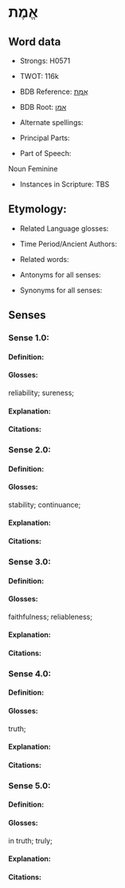 # אֱמֶת

<!-- Status: S2="NeedsEdits" -->
<!-- Lexica used for edits:   -->

## Word data

* Strongs: H0571

* TWOT: 116k

* BDB Reference: [אֱמֶת](rc://en/bdb/dict/a.dy.am)

* BDB Root: [אמן](rc://en/bdb/dict/a.dy.aa)

* Alternate spellings:

* Principal Parts:

* Part of Speech:

Noun Feminine

* Instances in Scripture: TBS

## Etymology:

* Related Language glosses:

* Time Period/Ancient Authors:

* Related words:

* Antonyms for all senses:

* Synonyms for all senses:

## Senses

### Sense 1.0:

#### Definition:

#### Glosses:

reliability; sureness; 

#### Explanation:

#### Citations:



### Sense 2.0:

#### Definition:

#### Glosses:

stability; continuance; 

#### Explanation:

#### Citations:



### Sense 3.0:

#### Definition:

#### Glosses:

faithfulness; reliableness; 

#### Explanation:

#### Citations:



### Sense 4.0:

#### Definition:

#### Glosses:

truth; 

#### Explanation:

#### Citations:



### Sense 5.0:

#### Definition:

#### Glosses:

in truth; truly; 

#### Explanation:

#### Citations:



